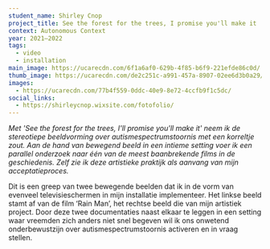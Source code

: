 ```yaml
---
student_name: Shirley Cnop
project_title: See the forest for the trees, I promise you'll make it
context: Autonomous Context
year: 2021—2022
tags:
  - video
  - installation
main_image: https://ucarecdn.com/6f1a6af0-629b-4f85-b6f9-221efde86c0d/
thumb_image: https://ucarecdn.com/de2c251c-a991-457a-8907-02ee6d3b0a29/
images:
  - https://ucarecdn.com/77b4f559-0ddc-40e9-8e72-4ccfb9f1c5dc/
social_links:
  - https://shirleycnop.wixsite.com/fotofolio/
---
```

*Met 'See the forest for the trees, I'll promise you'll make it' neem ik de stereotiepe beeldvorming over autismespectrumstoornis met een korreltje zout. Aan de hand van bewegend beeld in een intieme setting voer ik een parallel onderzoek naar één van de meest baanbrekende films in de geschiedenis. Zelf zie ik deze artistieke praktijk als aanvang van mijn acceptatieproces.*

Dit is een greep van twee bewegende beelden dat ik in de vorm van evenveel televisieschermen in mijn installatie implementeer. Het linkse beeld stamt af van de film ‘Rain Man’, het rechtse beeld die van mijn artistiek project. Door deze twee documentaties naast elkaar te leggen in een setting waar vreemden zich anders niet snel begeven wil ik ons onwetend onderbewustzijn over autismespectrumstoornis activeren en in vraag stellen.